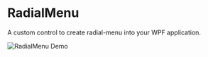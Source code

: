 RadialMenu
===========

A custom control to create radial-menu into your WPF application.

![RadialMenu Demo](https://raw.githubusercontent.com/Julien-Marcou/RadialMenu/master/Resources/radialmenu.gif)
